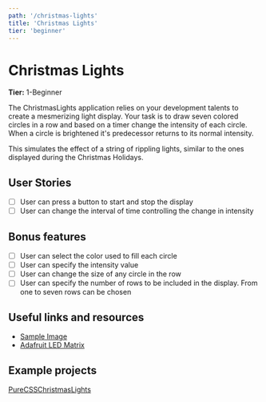 ```yaml
---
path: '/christmas-lights'
title: 'Christmas Lights'
tier: 'beginner'
---
```


# Christmas Lights

**Tier:** 1-Beginner

The ChristmasLights application relies on your development talents to create
a mesmerizing light display. Your task is to draw seven colored circles
in a row and based on a timer change the intensity of each circle. When
a circle is brightened it's predecessor returns to its normal intensity.

This simulates the effect of a string of rippling lights, similar to the ones
displayed during the Christmas Holidays.

## User Stories

- [ ] User can press a button to start and stop the display
- [ ] User can change the interval of time controlling the change in intensity

## Bonus features

- [ ] User can select the color used to fill each circle
- [ ] User can specify the intensity value
- [ ] User can change the size of any circle in the row
- [ ] User can specify the number of rows to be included in the display. From
      one to seven rows can be chosen

## Useful links and resources

- [Sample Image](https://previews.123rf.com/images/whiterabbit/whiterabbit1003/whiterabbit100300020/6582600-seven-color-balls-red-orange-yellow-green-cyan-blue-and-magenta-in-a-row-on-a-white-background.jpg)
- [Adafruit LED Matrix](https://cdn-shop.adafruit.com/970x728/1487-02.jpg)

## Example projects

[PureCSSChristmasLights](https://codepen.io/tobyj/pen/QjvEex)
